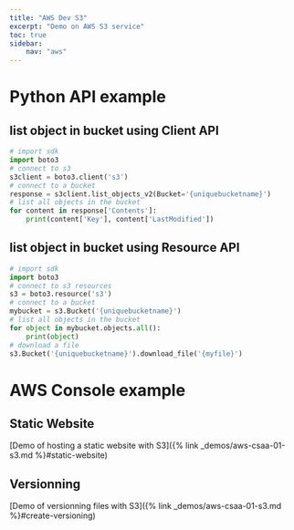```yaml
---
title: "AWS Dev S3"
excerpt: "Demo on AWS S3 service"
toc: true
sidebar:
    nav: "aws"
---
```


# Python API example

## list object in bucket using Client API

```python
# import sdk
import boto3
# connect to s3
s3client = boto3.client('s3')
# connect to a bucket
response = s3client.list_objects_v2(Bucket='{uniquebucketname}')
# list all objects in the bucket
for content in response['Contents']:
    print(content['Key'], content['LastModified'])
```

## list object in bucket using Resource API

```python
# import sdk
import boto3
# connect to s3 resources
s3 = boto3.resource('s3')
# connect to a bucket
mybucket = s3.Bucket('{uniquebucketname}')
# list all objects in the bucket
for object in mybucket.objects.all():
    print(object)
# download a file
s3.Bucket('{uniquebucketname}').download_file('{myfile}')
```

# AWS Console example

## Static Website

[Demo of hosting a static website with S3]({% link _demos/aws-csaa-01-s3.md %}#static-website)

## Versionning

[Demo of versionning files with S3]({% link _demos/aws-csaa-01-s3.md %}#create-versioning)